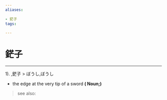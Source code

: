```yaml
---
aliases:
    
- 鋩子
tags:
    
---
```


# 鋩子
---
1).
,鋩子 > ぼうし,ぼうし

- the edge at the very tip of a sword
**( Noun;)**
> see also: 
            